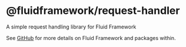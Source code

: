 # @fluidframework/request-handler

A simple request handling library for Fluid Framework

See [GitHub](https://github.com/microsoft/FluidFramework) for more details on Fluid Framework and packages within.
